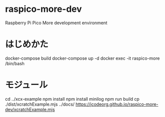 # raspico-more-dev
Raspberry Pi Pico More development environment

# はじめかた
docker-compose build
docker-compose up -d
docker exec -it raspico-more /bin/bash


# モジュール
cd ../xcx-example
npm install
npm install minilog
npm run build
cp ./dist/xcratchExample.mjs ../docs/
https://jcodeorg.github.io/raspico-more-dev/xcratchExample.mjs